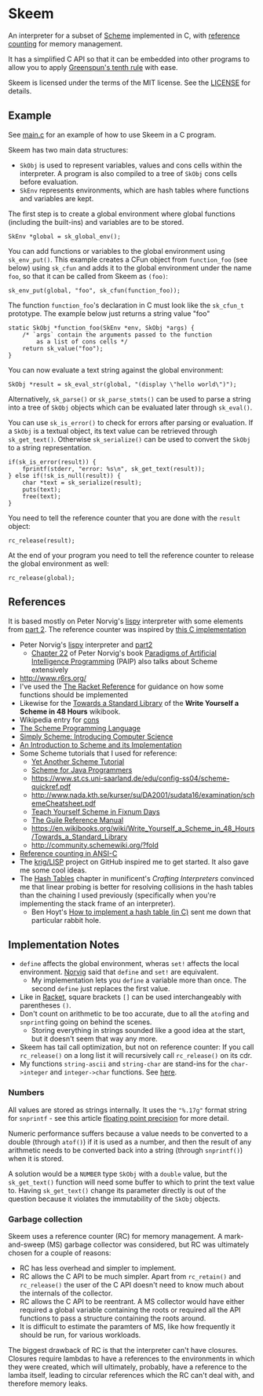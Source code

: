 # Skeem

An interpreter for a subset of [Scheme][scheme] implemented in C,
with [reference counting][refcnt] for memory management.

It has a simplified C API so that it can be embedded into other programs
to allow you to apply [Greenspun's tenth rule][greenspun] with ease.

Skeem is licensed under the terms of the MIT license. See the [LICENSE](LICENSE)
for details.

## Example

See [main.c](main.c) for an example of how to use Skeem in a C program.

Skeem has two main data structures:

* `SkObj` is used to represent variables, values and cons cells within the
interpreter. A program is also compiled to a tree of `SkObj` cons cells before
evaluation.
* `SkEnv` represents environments, which are hash tables where functions and
variables are kept.

The first step is to create a global environment where global functions
(including the built-ins) and variables are to be stored.

```
SkEnv *global = sk_global_env();
```

You can add functions or variables to the global environment using
`sk_env_put()`. This example creates a CFun object from `function_foo`
(see below) using `sk_cfun` and adds it to the global environment under
the name `foo`, so that it can be called from Skeem as `(foo)`:

```
sk_env_put(global, "foo", sk_cfun(function_foo));
```

The function `function_foo`'s declaration in C must look like the
`sk_cfun_t` prototype. The example below just returns a string value "foo"

```
static SkObj *function_foo(SkEnv *env, SkObj *args) {
    /* `args` contain the arguments passed to the function
        as a list of cons cells */
    return sk_value("foo");
}
```

You can now evaluate a text string against the global environment:

```
SkObj *result = sk_eval_str(global, "(display \"hello world\")");
```

Alternatively, `sk_parse()` or `sk_parse_stmts()` can be used to parse
a string into a tree of `SkObj` objects which can be evaluated later
through `sk_eval()`.

You can use `sk_is_error()` to check for errors after parsing or evaluation.
If a `SkObj` is a textual object, its text value can be retrieved through `sk_get_text()`. Otherwise `sk_serialize()` can be used to convert the
`SkObj` to a string representation.

```
if(sk_is_error(result)) {
    fprintf(stderr, "error: %s\n", sk_get_text(result));
} else if(!sk_is_null(result)) {
    char *text = sk_serialize(result);
    puts(text);
    free(text);
}
```

You need to tell the reference counter that you are done with the `result`
object:

```
rc_release(result);
```

At the end of your program you need to tell the reference counter
to release the global environment as well:

```
rc_release(global);
```

## References

It is based mostly on Peter Norvig's [lispy][] interpreter with some
elements from [part 2][lispy2]. The reference counter was inspired by
[this C implementation][refcnt-c]

- Peter Norvig's [lispy][] interpreter and [part2][lispy2]
  - [Chapter 22][chap22] of Peter Norvig's book [Paradigms of Artificial Intelligence Programming][paip] (PAIP)
    also talks about Scheme extensively
- <http://www.r6rs.org/>
- I've used the [The Racket Reference](https://docs.racket-lang.org/reference/index.html) for guidance on
  how some functions should be implemented
- Likewise for the [Towards a Standard Library](https://en.wikibooks.org/wiki/Write_Yourself_a_Scheme_in_48_Hours/Towards_a_Standard_Library)
  of the **Write Yourself a Scheme in 48 Hours** wikibook.
- Wikipedia entry for [cons](https://en.wikipedia.org/wiki/Cons)
- [The Scheme Programming Language](https://www.scheme.com/tspl4/)
- [Simply Scheme: Introducing Computer Science](https://people.eecs.berkeley.edu/~bh/ss-toc2.html)
- [An Introduction to Scheme and its Implementation](http://www.cs.utexas.edu/ftp/garbage/cs345/schintro-v13/schintro_toc.html)
- Some Scheme tutorials that I used for reference:
  - [Yet Another Scheme Tutorial](http://www.shido.info/lisp/idx_scm_e.html)
  - [Scheme for Java Programmers](http://cs.gettysburg.edu/~tneller/cs341/scheme-intro/index.html)
  - <https://www.st.cs.uni-saarland.de/edu/config-ss04/scheme-quickref.pdf>
  - <http://www.nada.kth.se/kurser/su/DA2001/sudata16/examination/schemeCheatsheet.pdf>
  - [Teach Yourself Scheme in Fixnum Days](https://ds26gte.github.io/tyscheme/index.html)
  - [The Guile Reference Manual](https://www.gnu.org/software/guile/manual/html_node/index.html)
  - <https://en.wikibooks.org/wiki/Write_Yourself_a_Scheme_in_48_Hours/Towards_a_Standard_Library>
  - <http://community.schemewiki.org/?fold>
- [Reference counting in ANSI-C][refcnt-c]
- The [krig/LISP][krig] project on GitHub inspired me to get started. It also gave me some cool ideas.
- The [Hash Tables](https://craftinginterpreters.com/hash-tables.html) chapter in munificent's _Crafting Interpreters_
  convinced me that linear probing is better for resolving collisions in the hash tables than the chaining I used
  previously (specifically when you're implementing the stack frame of an interpreter).
  - Ben Hoyt's [How to implement a hash table (in C)](https://benhoyt.com/writings/hash-table-in-c/) sent me down that
    particular rabbit hole.

[scheme]: https://en.wikipedia.org/wiki/Scheme_(programming_language)
[lispy]: http://norvig.com/lispy.html
[lispy2]: http://norvig.com/lispy2.html
[refcnt]: https://en.wikipedia.org/wiki/Reference_counting
[refcnt-c]: https://xs-labs.com/en/archives/articles/c-reference-counting/
[greenspun]: https://en.wikipedia.org/wiki/Greenspun%27s_tenth_rule
[krig]: https://github.com/krig/LISP
[paip]: https://github.com/norvig/paip-lisp

## Implementation Notes

* `define` affects the global environment, wheras `set!` affects the local environment. [Norvig][chap22] said that `define` and `set!` are equivalent.
  * My implementation lets you `define` a variable more than once. The second `define` just replaces the first value.
* Like in [Racket](https://stackoverflow.com/a/41417968/115589), square brackets `[]` can be used interchangeably with parentheses `()`.
* Don't count on arithmetic to be too accurate, due to all the `atof`ing and `snprintf`ing going on behind the scenes.
  * Storing everything in strings sounded like a good idea at the start, but it doesn't seem that way any more.
* Skeem has tail call optimization, but not on reference counter:
  If you call `rc_release()` on a long list it will recursively call `rc_release()` on its cdr.
* My functions `string-ascii` and `string-char` are stand-ins for the `char->integer` and `integer->char` functions. See [here][scheme-types].

[scheme-types]: https://ds26gte.github.io/tyscheme/index-Z-H-4.html
[chap22]: https://github.com/norvig/paip-lisp/blob/master/docs/chapter22.md

### Numbers

All values are stored as strings internally. It uses the `"%.17g"` format string for `snprintf` - see
this article [floating point precision][precision] for more detail.

Numeric performance suffers because a value needs to be converted to a double
(through `atof()`) if it is used as a number, and then the result of any arithmetic
needs to be converted back into a string (through `snprintf()`) when it is stored.

A solution would be a `NUMBER` type `SkObj` with a `double` value, but the `sk_get_text()` function will
need some buffer to which to print the text value to.
Having `sk_get_text()` change its parameter directly is out of the question because it violates the
immutability of the `SkObj` objects.

[precision]: https://randomascii.wordpress.com/2012/03/08/float-precisionfrom-zero-to-100-digits-2/

### Garbage collection

Skeem uses a reference counter (RC) for memory management.
A mark-and-sweep (MS) garbage collector was considered, but RC was ultimately chosen for a couple of reasons:

* RC has less overhead and simpler to implement.
* RC allows the C API to be much simpler. Apart from `rc_retain()` and `rc_release()` the user of the C API doesn't
  need to know much about the internals of the collector.
* RC allows the C API to be reentrant. A MS collector would have either required a global variable containing the
  roots or required all the API functions to pass a structure containing the roots around.
* It is difficult to estimate the paramters of MS, like how frequently it should be run, for various workloads.

The biggest drawback of RC is that the interpreter can't have closures. Closures require lambdas to have a
references to the environments in which they were created, which will ultimately, probably, have a reference to the
lamba itself, leading to circular references which the RC can't deal with, and therefore memory leaks.
